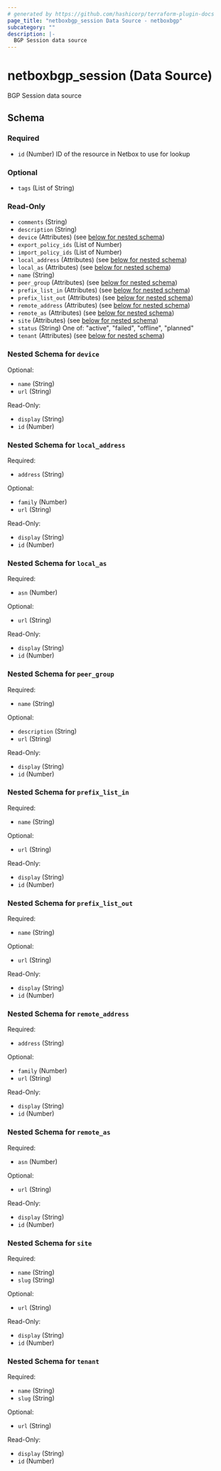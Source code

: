 ```yaml
---
# generated by https://github.com/hashicorp/terraform-plugin-docs
page_title: "netboxbgp_session Data Source - netboxbgp"
subcategory: ""
description: |-
  BGP Session data source
---
```


# netboxbgp_session (Data Source)

BGP Session data source



<!-- schema generated by tfplugindocs -->
## Schema

### Required

- `id` (Number) ID of the resource in Netbox to use for lookup

### Optional

- `tags` (List of String)

### Read-Only

- `comments` (String)
- `description` (String)
- `device` (Attributes) (see [below for nested schema](#nestedatt--device))
- `export_policy_ids` (List of Number)
- `import_policy_ids` (List of Number)
- `local_address` (Attributes) (see [below for nested schema](#nestedatt--local_address))
- `local_as` (Attributes) (see [below for nested schema](#nestedatt--local_as))
- `name` (String)
- `peer_group` (Attributes) (see [below for nested schema](#nestedatt--peer_group))
- `prefix_list_in` (Attributes) (see [below for nested schema](#nestedatt--prefix_list_in))
- `prefix_list_out` (Attributes) (see [below for nested schema](#nestedatt--prefix_list_out))
- `remote_address` (Attributes) (see [below for nested schema](#nestedatt--remote_address))
- `remote_as` (Attributes) (see [below for nested schema](#nestedatt--remote_as))
- `site` (Attributes) (see [below for nested schema](#nestedatt--site))
- `status` (String) One of: "active", "failed", "offline", "planned"
- `tenant` (Attributes) (see [below for nested schema](#nestedatt--tenant))

<a id="nestedatt--device"></a>
### Nested Schema for `device`

Optional:

- `name` (String)
- `url` (String)

Read-Only:

- `display` (String)
- `id` (Number)


<a id="nestedatt--local_address"></a>
### Nested Schema for `local_address`

Required:

- `address` (String)

Optional:

- `family` (Number)
- `url` (String)

Read-Only:

- `display` (String)
- `id` (Number)


<a id="nestedatt--local_as"></a>
### Nested Schema for `local_as`

Required:

- `asn` (Number)

Optional:

- `url` (String)

Read-Only:

- `display` (String)
- `id` (Number)


<a id="nestedatt--peer_group"></a>
### Nested Schema for `peer_group`

Required:

- `name` (String)

Optional:

- `description` (String)
- `url` (String)

Read-Only:

- `display` (String)
- `id` (Number)


<a id="nestedatt--prefix_list_in"></a>
### Nested Schema for `prefix_list_in`

Required:

- `name` (String)

Optional:

- `url` (String)

Read-Only:

- `display` (String)
- `id` (Number)


<a id="nestedatt--prefix_list_out"></a>
### Nested Schema for `prefix_list_out`

Required:

- `name` (String)

Optional:

- `url` (String)

Read-Only:

- `display` (String)
- `id` (Number)


<a id="nestedatt--remote_address"></a>
### Nested Schema for `remote_address`

Required:

- `address` (String)

Optional:

- `family` (Number)
- `url` (String)

Read-Only:

- `display` (String)
- `id` (Number)


<a id="nestedatt--remote_as"></a>
### Nested Schema for `remote_as`

Required:

- `asn` (Number)

Optional:

- `url` (String)

Read-Only:

- `display` (String)
- `id` (Number)


<a id="nestedatt--site"></a>
### Nested Schema for `site`

Required:

- `name` (String)
- `slug` (String)

Optional:

- `url` (String)

Read-Only:

- `display` (String)
- `id` (Number)


<a id="nestedatt--tenant"></a>
### Nested Schema for `tenant`

Required:

- `name` (String)
- `slug` (String)

Optional:

- `url` (String)

Read-Only:

- `display` (String)
- `id` (Number)
